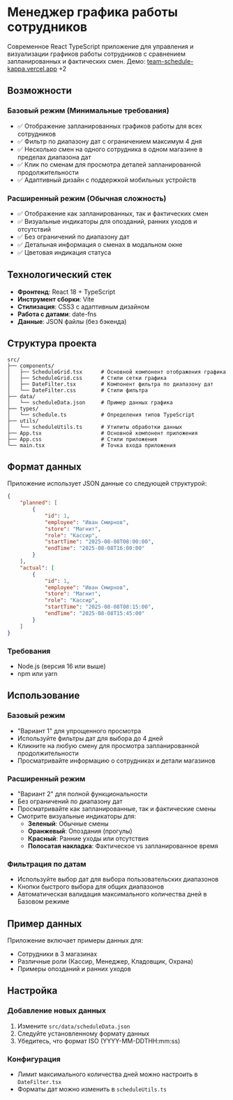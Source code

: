 # Менеджер графика работы сотрудников

Современное React TypeScript приложение для управления и визуализации графиков работы сотрудников с сравнением запланированных и фактических смен.
Демо: [team-schedule-kappa.vercel.app](https://vercel.com/romans-projects-6d268406/team-schedule)
+2

## Возможности

### Базовый режим (Минимальные требования)

- ✅ Отображение запланированных графиков работы для всех сотрудников
- ✅ Фильтр по диапазону дат с ограничением максимум 4 дня
- ✅ Несколько смен на одного сотрудника в одном магазине в пределах диапазона дат
- ✅ Клик по сменам для просмотра деталей запланированной продолжительности
- ✅ Адаптивный дизайн с поддержкой мобильных устройств

### Расширенный режим (Обычная сложность)

- ✅ Отображение как запланированных, так и фактических смен
- ✅ Визуальные индикаторы для опозданий, ранних уходов и отсутствий
- ✅ Без ограничений по диапазону дат
- ✅ Детальная информация о сменах в модальном окне
- ✅ Цветовая индикация статуса

## Технологический стек

- **Фронтенд**: React 18 + TypeScript
- **Инструмент сборки**: Vite
- **Стилизация**: CSS3 с адаптивным дизайном
- **Работа с датами**: date-fns
- **Данные**: JSON файлы (без бэкенда)

## Структура проекта

```
src/
├── components/
│   ├── ScheduleGrid.tsx      # Основной компонент отображения графика
│   ├── ScheduleGrid.css      # Стили сетки графика
│   ├── DateFilter.tsx        # Компонент фильтра по диапазону дат
│   └── DateFilter.css        # Стили фильтра
├── data/
│   └── scheduleData.json     # Пример данных графика
├── types/
│   └── schedule.ts           # Определения типов TypeScript
├── utils/
│   └── scheduleUtils.ts      # Утилиты обработки данных
├── App.tsx                   # Основной компонент приложения
├── App.css                   # Стили приложения
└── main.tsx                  # Точка входа приложения
```

## Формат данных

Приложение использует JSON данные со следующей структурой:

```json
{
	"planned": [
		{
			"id": 1,
			"employee": "Иван Смирнов",
			"store": "Магнит",
			"role": "Кассир",
			"startTime": "2025-08-08T08:00:00",
			"endTime": "2025-08-08T16:00:00"
		}
	],
	"actual": [
		{
			"id": 1,
			"employee": "Иван Смирнов",
			"store": "Магнит",
			"role": "Кассир",
			"startTime": "2025-08-08T08:15:00",
			"endTime": "2025-08-08T15:45:00"
		}
	]
}
```

### Требования

- Node.js (версия 16 или выше)
- npm или yarn

## Использование

### Базовый режим

- "Вариант 1" для упрощенного просмотра
- Используйте фильтры дат для выбора до 4 дней
- Кликните на любую смену для просмотра запланированной продолжительности
- Просматривайте информацию о сотрудниках и детали магазинов

### Расширенный режим

- "Вариант 2" для полной функциональности
- Без ограничений по диапазону дат
- Просматривайте как запланированные, так и фактические смены
- Смотрите визуальные индикаторы для:
  - **Зеленый**: Обычные смены
  - **Оранжевый**: Опоздания (прогулы)
  - **Красный**: Ранние уходы или отсутствия
  - **Полосатая накладка**: Фактическое vs запланированное время

### Фильтрация по датам

- Используйте выбор дат для выбора пользовательских диапазонов
- Кнопки быстрого выбора для общих диапазонов
- Автоматическая валидация максимального количества дней в Базовом режиме

## Пример данных

Приложение включает примеры данных для:

- Сотрудники в 3 магазинах
- Различные роли (Кассир, Менеджер, Кладовщик, Охрана)
- Примеры опозданий и ранних уходов

## Настройка

### Добавление новых данных

1. Измените `src/data/scheduleData.json`
2. Следуйте установленному формату данных
3. Убедитесь, что формат ISO (YYYY-MM-DDTHH:mm:ss)

### Конфигурация

- Лимит максимального количества дней можно настроить в `DateFilter.tsx`
- Форматы дат можно изменить в `scheduleUtils.ts`
